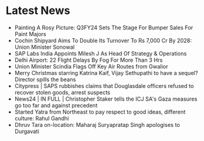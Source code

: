 # Latest News
-  Painting A Rosy Picture: Q3FY24 Sets The Stage For Bumper Sales For Paint Majors
-  Cochin Shipyard Aims To Double Its Turnover To Rs 7,000 Cr By 2028: Union Minister Sonowal
-  SAP Labs India Appoints Milesh J As Head Of Strategy & Operations
-  Delhi Airport: 22 Flight Delays By Fog For More Than 3 Hrs
-  Union Minister Scindia Flags Off Key Air Routes from Gwalior
-  Merry Christmas starring Katrina Kaif, Vijay Sethupathi to have a sequel? Director spills the beans
-  Citypress | SAPS rubbishes claims that Douglasdale officers refused to recover stolen goods, arrest suspects
-  News24 | IN FULL | Christopher Staker tells the ICJ SA's Gaza measures go too far and against precedent
-  Started Yatra from Northeast to pay respect to good ideas, different culture: Rahul Gandhi
-  Dhruv Tara on-location: Maharaj Suryapratap Singh apologises to Durgavati

